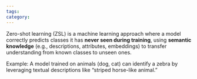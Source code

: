 ```yaml
---
tags: 
category: 
---
```

Zero-shot learning (ZSL) is a machine learning approach where a model correctly predicts classes it has **never seen during training**, using **semantic knowledge** (e.g., descriptions, attributes, embeddings) to transfer understanding from known classes to unseen ones.

Example: A model trained on animals (dog, cat) can identify a zebra by leveraging textual descriptions like “striped horse-like animal.”


